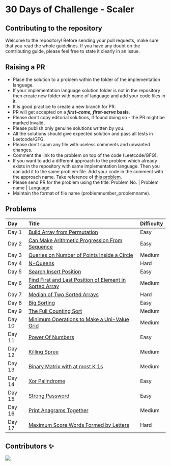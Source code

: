 # 30 Days of Challenge - Scaler

## Contributing to the repository

Welcome to the repository! Before sending your pull requests, make sure that you read the whole guidelines. If you have any doubt on the contributing guide, please feel free to state it clearly in an issue.

## Raising a PR

- Place the solution to a problem within the folder of the implementation language.
- If your implementation language solution folder is not in the repository then create new folder with name of language and add your code files in it. 
-  It is good practice to create a new branch for PR.
- PR will get accepted on a **_first-come, first-serve_ basis**.
- Please don't copy editorial solutions, if found doing so - the PR might be marked invalid,
- Please publish only genuine solutions written by you.
- All the solutions should give expected solution and pass all tests in Leetcode/GFG.
- Please don't spam any file with useless comments and unwanted changes.
- Comment the link to the problem on top of the code (Leetcode/GFG).
- If you want to add a different approach to the problem which already exists in the repository with same implementation language. Then you can add it to the same problem file. Add your code in the comment with the approach name. Take reference of [this problem](Python/01_Build%20Array%20from%20Permutation.py).
- Please send PR for the problem using the title: Problem No. | Problem name | Language
- Maintain the format of file name (problemnumber_problemname).

## Problems
| Day | Title | Difficulty
|:---|:---|:---|
| Day 1 | [Build Array from Permutation](https://leetcode.com/problems/build-array-from-permutation/) | Easy
| Day 2 | [Can Make Arithmetic Progression From Sequence](https://leetcode.com/problems/can-make-arithmetic-progression-from-sequence/) | Easy
| Day 3 | [Queries on Number of Points Inside a Circle](https://leetcode.com/problems/queries-on-number-of-points-inside-a-circle/) | Medium
| Day 4 | [N-Queens](https://leetcode.com/problems/n-queens/) | Hard
| Day 5 | [Search Insert Position](https://leetcode.com/problems/search-insert-position/) | Easy
| Day 6 | [Find First and Last Position of Element in Sorted Array](https://leetcode.com/problems/find-first-and-last-position-of-element-in-sorted-array/) | Medium
| Day 7 | [Median of Two Sorted Arrays](https://leetcode.com/problems/median-of-two-sorted-arrays/) | Hard
| Day 8 | [Big Sorting](https://www.hackerrank.com/challenges/big-sorting/problem) | Easy
| Day 9 | [The Full Counting Sort](https://www.hackerrank.com/challenges/countingsort4/problem) | Medium
| Day 10 | [Minimum Operations to Make a Uni-Value Grid](https://leetcode.com/problems/minimum-operations-to-make-a-uni-value-grid/) | Medium
| Day 11 | [Power Of Numbers](https://practice.geeksforgeeks.org/problems/power-of-numbers-1587115620/1) | Easy
| Day 12 | [Killing Spree](https://practice.geeksforgeeks.org/problems/killing-spree3020/1) | Medium
| Day 13 | [Binary Matrix with at most K 1s](https://practice.geeksforgeeks.org/problems/largest-square-in-a-binary-matrix-with-at-most-k-1s-for-multiple-queries/1) | Medium
| Day 14 | [Xor Palindrome](https://www.codechef.com/submit/XOR_PAL) | Easy
| Day 15 | [Strong Password](https://www.hackerrank.com/challenges/strong-password/problem) | Easy
| Day 16 | [Print Anagrams Together](https://practice.geeksforgeeks.org/problems/print-anagrams-together/1) | Medium
| Day 17 | [Maximum Score Words Formed by Letters](https://leetcode.com/problems/maximum-score-words-formed-by-letters/) | Hard

## Contributors ✨

<a href="https://github.com/Rushijaviya/30DaysofChallenge_Scaler/graphs/contributors">
  <img src="https://contrib.rocks/image?repo=Rushijaviya/30DaysofChallenge_Scaler" />
</a>
